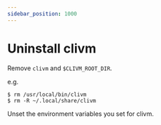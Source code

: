 ```yaml
---
sidebar_position: 1000
---
```


# Uninstall clivm

Remove `clivm` and `$CLIVM_ROOT_DIR`.

e.g.

```console
$ rm /usr/local/bin/clivm
$ rm -R ~/.local/share/clivm
```

Unset the environment variables you set for clivm.
